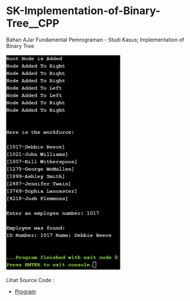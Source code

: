# SK-Implementation-of-Binary-Tree__CPP
Bahan AJar Fundamental Pemrograman - Studi Kasus; Implementation of Binary Tree<br><br>
<img src="https://github.com/RizkyKhapidsyah/SK-Implementation-of-Binary-Tree__CPP/blob/master/SK-Implementation-of-Binary-Tree__CPP/Result/001.png"><br><br>
Lihat Source Code : <br>
- <a href="https://github.com/RizkyKhapidsyah/SK-Implementation-of-Binary-Tree__CPP/blob/master/SK-Implementation-of-Binary-Tree__CPP/Source.cpp">Program</a>
